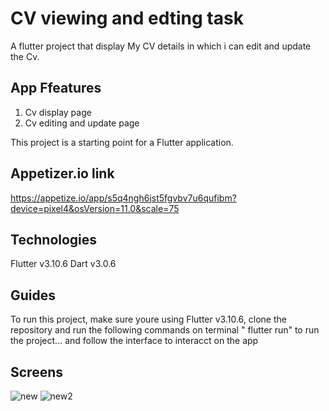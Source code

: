 # CV viewing and edting task

A  flutter project that display My CV details in which i can edit and update the Cv.

## App Ffeatures
1. Cv display page
2. Cv editing and update page

This project is a starting point for a Flutter application.

## Appetizer.io link
https://appetize.io/app/s5q4ngh6jst5fgvbv7u6qufibm?device=pixel4&osVersion=11.0&scale=75

## Technologies
 
 Flutter v3.10.6
 Dart v3.0.6

 ## Guides

 To run this project, make sure youre using Flutter v3.10.6, clone the repository and run the following commands on terminal
" flutter run" to run the project... and follow the interface to interacct on the app

 ## Screens

![new](https://github.com/Phillip4reall/Cvtask/assets/109076493/0f95385b-2167-4c76-a671-ddc164bd2988)
![new2](https://github.com/Phillip4reall/Cvtask/assets/109076493/1b9f3a1d-6ed9-4cc9-a94a-08796ca75e50)
